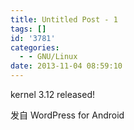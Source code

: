```yaml
---
title: Untitled Post - 1
tags: []
id: '3781'
categories:
  - - GNU/Linux
date: 2013-11-04 08:59:10
---
```


kernel 3.12 released!

发自 WordPress for Android